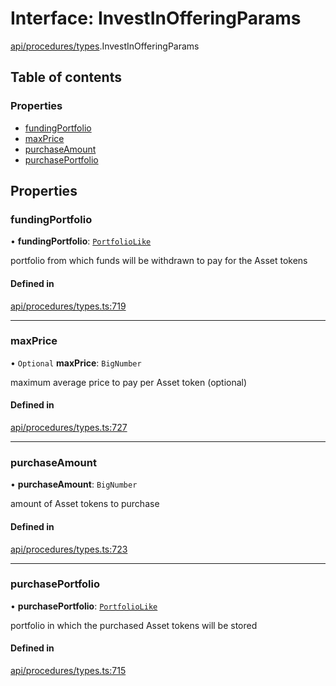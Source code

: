 # Interface: InvestInOfferingParams

[api/procedures/types](../wiki/api.procedures.types).InvestInOfferingParams

## Table of contents

### Properties

- [fundingPortfolio](../wiki/api.procedures.types.InvestInOfferingParams#fundingportfolio)
- [maxPrice](../wiki/api.procedures.types.InvestInOfferingParams#maxprice)
- [purchaseAmount](../wiki/api.procedures.types.InvestInOfferingParams#purchaseamount)
- [purchasePortfolio](../wiki/api.procedures.types.InvestInOfferingParams#purchaseportfolio)

## Properties

### fundingPortfolio

• **fundingPortfolio**: [`PortfolioLike`](../wiki/types#portfoliolike)

portfolio from which funds will be withdrawn to pay for the Asset tokens

#### Defined in

[api/procedures/types.ts:719](https://github.com/PolymathNetwork/polymesh-sdk/blob/c37bc05d/src/api/procedures/types.ts#L719)

___

### maxPrice

• `Optional` **maxPrice**: `BigNumber`

maximum average price to pay per Asset token (optional)

#### Defined in

[api/procedures/types.ts:727](https://github.com/PolymathNetwork/polymesh-sdk/blob/c37bc05d/src/api/procedures/types.ts#L727)

___

### purchaseAmount

• **purchaseAmount**: `BigNumber`

amount of Asset tokens to purchase

#### Defined in

[api/procedures/types.ts:723](https://github.com/PolymathNetwork/polymesh-sdk/blob/c37bc05d/src/api/procedures/types.ts#L723)

___

### purchasePortfolio

• **purchasePortfolio**: [`PortfolioLike`](../wiki/types#portfoliolike)

portfolio in which the purchased Asset tokens will be stored

#### Defined in

[api/procedures/types.ts:715](https://github.com/PolymathNetwork/polymesh-sdk/blob/c37bc05d/src/api/procedures/types.ts#L715)
